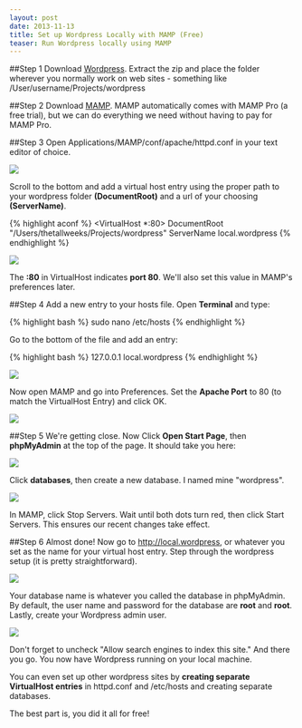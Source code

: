 ```yaml
---
layout: post
date: 2013-11-13
title: Set up Wordpress Locally with MAMP (Free)
teaser: Run Wordpress locally using MAMP
---
```


##Step 1
Download [Wordpress](http://wordpress.org/download/). Extract the zip and place the folder wherever you normally work on web sites - something like /User/username/Projects/wordpress

##Step 2
Download [MAMP](http://www.mamp.info/en/downloads/). MAMP automatically comes with MAMP Pro (a free trial), but we can do everything we need without having to pay for MAMP Pro.

##Step 3
Open Applications/MAMP/conf/apache/httpd.conf in your text editor of choice.

<img class="frame" src="/img/mamp-httpd-conf.png">

Scroll to the bottom and add a virtual host entry using the proper path to your wordpress folder **(DocumentRoot)** and a url of your choosing **(ServerName)**.

{% highlight aconf %}
<VirtualHost *:80>
  DocumentRoot "/Users/thetallweeks/Projects/wordpress"
  ServerName local.wordpress
<VirtualHost>
{% endhighlight %}

<img class="frame" src="/img/mamp-httpd-conf-virtual-host.png">

The **:80** in VirtualHost indicates **port 80**. We'll also set this value in MAMP's preferences later.

##Step 4
Add a new entry to your hosts file. Open **Terminal** and type:

{% highlight bash %}
sudo nano /etc/hosts
{% endhighlight %}

Go to the bottom of the file and add an entry:

{% highlight bash %}
127.0.0.1 local.wordpress
{% endhighlight %}

<img class="frame" src="/img/mamp-new-host-entry.png">

Now open MAMP and go into Preferences. Set the **Apache Port** to 80 (to match the VirtualHost Entry) and click OK.

<img class="frame" src="/img/mamp-preferences-port.png">

##Step 5
We're getting close. Now Click **Open Start Page**, then **phpMyAdmin** at the top of the page. It should take you here:

<img class="frame" src="/img/mamp-php-myadmin.png">

Click **databases**, then create a new database. I named mine "wordpress".

<img class="frame" src="/img/mamp-new-database.png">

In MAMP, click Stop Servers. Wait until both dots turn red, then click Start Servers. This ensures our recent changes take effect.

##Step 6
Almost done! Now go to http://local.wordpress, or whatever you set as the name for your virtual host entry. Step through the wordpress setup (it is pretty straightforward). 

<img class="frame" src="/img/mamp-wordpress-config.png">

Your database name is whatever you called the database in phpMyAdmin. By default, the user name and password for the database are **root** and **root**. Lastly, create your Wordpress admin user. 

<img class="frame" src="/img/mamp-wordpress-install.png">

Don't forget to uncheck "Allow search engines to index this site." And there you go. You now have Wordpress running on your local machine. 

You can even set up other wordpress sites by **creating separate VirtualHost entries** in httpd.conf and /etc/hosts and creating separate databases.

The best part is, you did it all for free!
